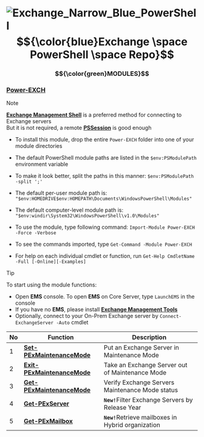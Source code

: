 # ![Exchange_Narrow_Blue_PowerShell](https://github.com/rgel/Exchange/assets/6964549/a8380f46-2c64-4a8f-ad8a-a2e9de90f04d)$${\color{blue}Exchange \space PowerShell \space Repo}$$

### $${\color{green}MODULES}$$

### [<ins>Power-EXCH</ins>](https://github.com/rgel/Exchange/tree/main/Power-EXCH)

> [!NOTE]
> [<b>Exchange Management Shell</b>](https://learn.microsoft.com/en-us/powershell/exchange/open-the-exchange-management-shell?view=exchange-ps) is a preferred method for connecting to Exchange servers\
> But it is not required, a remote [<b>PSSession</b>](https://learn.microsoft.com/en-us/powershell/exchange/connect-to-exchange-servers-using-remote-powershell?view=exchange-ps) is good enough

+ To install this module, drop the entire `Power-EXCH` folder into one of your module directories

+ The default PowerShell module paths are listed in the `$env:PSModulePath` environment variable

+ To make it look better, split the paths in this manner: `$env:PSModulePath -split ';'`

+ The default per-user module path is: `"$env:HOMEDRIVE$env:HOMEPATH\Documents\WindowsPowerShell\Modules"`

+ The default computer-level module path is: `"$env:windir\System32\WindowsPowerShell\v1.0\Modules"`

+ To use the module, type following command: `Import-Module Power-EXCH -Force -Verbose`

+ To see the commands imported, type `Get-Command -Module Power-EXCH`

+ For help on each individual cmdlet or function, run `Get-Help CmdletName -Full [-Online][-Examples]`

> [!TIP]
> To start using the module functions:

+ Open <b>EMS</b> console. To open <b>EMS</b> on Core Server, type `LaunchEMS` in the console
+ If you have no <b>EMS</b>, please install [<b>Exchange Management Tools</b>](https://learn.microsoft.com/en-us/exchange/plan-and-deploy/post-installation-tasks/install-management-tools?view=exchserver-2019)
+ Optionally, connect to your On-Prem Exchange server by `Connect-ExchangeServer -Auto` cmdlet

|No|Function|Description|
|----|----|----|
|1|[<b>Set-PExMaintenanceMode</b>](https://ps1code.com/2024/02/05/pexmm/)|Put an Exchange Server in Maintenance Mode|
|2|[<b>Exit-PExMaintenanceMode</b>](https://ps1code.com/2024/02/05/pexmm/)|Take an Exchange Server out of Maintenance Mode|
|3|[<b>Get-PExMaintenanceMode</b>](https://ps1code.com/2024/02/05/pexmm/)|Verify Exchange Servers Maintenance Mode status|
|4|[<b>Get-PExServer</b>](https://ps1code.com/2024/02/16/pexsrv/)|<b>`New!`</b>Filter Exchange Servers by Release Year|
|5|[<b>Get-PExMailbox</b>](https://ps1code.com/2024/02/22/pexmbx/)|<b>`New!`</b>Retrieve mailboxes in Hybrid organization|
